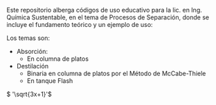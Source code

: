 Este repositorio alberga códigos de uso educativo para la lic. en Ing. Química Sustentable, en el tema de Procesos de Separación, donde se incluye el fundamento teórico y un ejemplo de uso: 

Los temas son: 
* Absorción:
  * En columna de platos 
* Destilación
  * Binaria en columna de platos por el Método de McCabe-Thiele
  * En tanque Flash
 
$ '\sqrt{3x+1}'$
  

